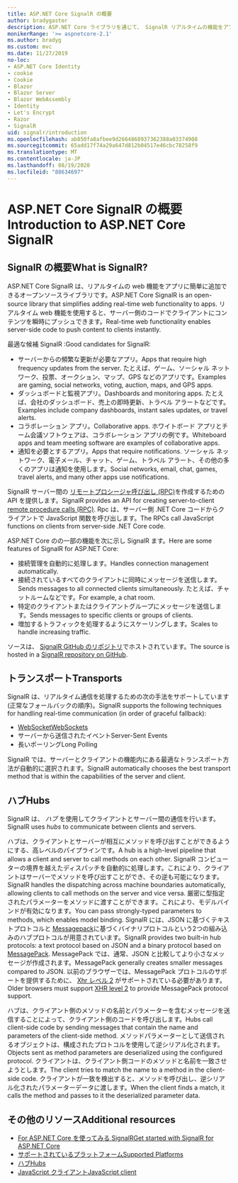 ```yaml
---
title: ASP.NET Core SignalR の概要
author: bradygaster
description: ASP.NET Core ライブラリを通じて、 SignalR リアルタイムの機能をアプリに簡単に追加する方法について説明します。
monikerRange: '>= aspnetcore-2.1'
ms.author: bradyg
ms.custom: mvc
ms.date: 11/27/2019
no-loc:
- ASP.NET Core Identity
- cookie
- Cookie
- Blazor
- Blazor Server
- Blazor WebAssembly
- Identity
- Let's Encrypt
- Razor
- SignalR
uid: signalr/introduction
ms.openlocfilehash: ab850fa8afbee9d2664868937362388a03374908
ms.sourcegitcommit: 65add17f74a29a647d812b04517e46cbc78258f9
ms.translationtype: MT
ms.contentlocale: ja-JP
ms.lasthandoff: 08/19/2020
ms.locfileid: "88634697"
---
```

# <a name="introduction-to-aspnet-core-no-locsignalr"></a><span data-ttu-id="eaf76-103">ASP.NET Core SignalR の概要</span><span class="sxs-lookup"><span data-stu-id="eaf76-103">Introduction to ASP.NET Core SignalR</span></span>

## <a name="what-is-no-locsignalr"></a><span data-ttu-id="eaf76-104">SignalR の概要</span><span class="sxs-lookup"><span data-stu-id="eaf76-104">What is SignalR?</span></span>

<span data-ttu-id="eaf76-105">ASP.NET Core SignalR は、リアルタイムの web 機能をアプリに簡単に追加できるオープンソースライブラリです。</span><span class="sxs-lookup"><span data-stu-id="eaf76-105">ASP.NET Core SignalR is an open-source library that simplifies adding real-time web functionality to apps.</span></span> <span data-ttu-id="eaf76-106">リアルタイム web 機能を使用すると、サーバー側のコードでクライアントにコンテンツを瞬時にプッシュできます。</span><span class="sxs-lookup"><span data-stu-id="eaf76-106">Real-time web functionality enables server-side code to push content to clients instantly.</span></span>

<span data-ttu-id="eaf76-107">最適な候補 SignalR :</span><span class="sxs-lookup"><span data-stu-id="eaf76-107">Good candidates for SignalR:</span></span>

* <span data-ttu-id="eaf76-108">サーバーからの頻繁な更新が必要なアプリ。</span><span class="sxs-lookup"><span data-stu-id="eaf76-108">Apps that require high frequency updates from the server.</span></span> <span data-ttu-id="eaf76-109">たとえば、ゲーム、ソーシャル ネットワーク、投票、オークション、マップ、GPS などのアプリです。</span><span class="sxs-lookup"><span data-stu-id="eaf76-109">Examples are gaming, social networks, voting, auction, maps, and GPS apps.</span></span>
* <span data-ttu-id="eaf76-110">ダッシュボードと監視アプリ。</span><span class="sxs-lookup"><span data-stu-id="eaf76-110">Dashboards and monitoring apps.</span></span> <span data-ttu-id="eaf76-111">たとえば、会社のダッシュボード、売上の即時更新、トラベル アラートなどです。</span><span class="sxs-lookup"><span data-stu-id="eaf76-111">Examples include company dashboards, instant sales updates, or travel alerts.</span></span>
* <span data-ttu-id="eaf76-112">コラボレーション アプリ。</span><span class="sxs-lookup"><span data-stu-id="eaf76-112">Collaborative apps.</span></span> <span data-ttu-id="eaf76-113">ホワイトボード アプリとチーム会議ソフトウェアは、コラボレーション アプリの例です。</span><span class="sxs-lookup"><span data-stu-id="eaf76-113">Whiteboard apps and team meeting software are examples of collaborative apps.</span></span>
* <span data-ttu-id="eaf76-114">通知を必要とするアプリ。</span><span class="sxs-lookup"><span data-stu-id="eaf76-114">Apps that require notifications.</span></span> <span data-ttu-id="eaf76-115">ソーシャル ネットワーク、電子メール、チャット、ゲーム、トラベル アラート、その他の多くのアプリは通知を使用します。</span><span class="sxs-lookup"><span data-stu-id="eaf76-115">Social networks, email, chat, games, travel alerts, and many other apps use notifications.</span></span>

<span data-ttu-id="eaf76-116">SignalR サーバー間の [リモートプロシージャ呼び出し (RPC)](https://wikipedia.org/wiki/Remote_procedure_call)を作成するための API を提供します。</span><span class="sxs-lookup"><span data-stu-id="eaf76-116">SignalR provides an API for creating server-to-client [remote procedure calls (RPC)](https://wikipedia.org/wiki/Remote_procedure_call).</span></span> <span data-ttu-id="eaf76-117">Rpc は、サーバー側 .NET Core コードからクライアントで JavaScript 関数を呼び出します。</span><span class="sxs-lookup"><span data-stu-id="eaf76-117">The RPCs call JavaScript functions on clients from server-side .NET Core code.</span></span>

<span data-ttu-id="eaf76-118">ASP.NET Core のの一部の機能を次に示し SignalR ます。</span><span class="sxs-lookup"><span data-stu-id="eaf76-118">Here are some features of SignalR for ASP.NET Core:</span></span>

* <span data-ttu-id="eaf76-119">接続管理を自動的に処理します。</span><span class="sxs-lookup"><span data-stu-id="eaf76-119">Handles connection management automatically.</span></span>
* <span data-ttu-id="eaf76-120">接続されているすべてのクライアントに同時にメッセージを送信します。</span><span class="sxs-lookup"><span data-stu-id="eaf76-120">Sends messages to all connected clients simultaneously.</span></span> <span data-ttu-id="eaf76-121">たとえば、チャットルームなどです。</span><span class="sxs-lookup"><span data-stu-id="eaf76-121">For example, a chat room.</span></span>
* <span data-ttu-id="eaf76-122">特定のクライアントまたはクライアントグループにメッセージを送信します。</span><span class="sxs-lookup"><span data-stu-id="eaf76-122">Sends messages to specific clients or groups of clients.</span></span>
* <span data-ttu-id="eaf76-123">増加するトラフィックを処理するようにスケーリングします。</span><span class="sxs-lookup"><span data-stu-id="eaf76-123">Scales to handle increasing traffic.</span></span>

<span data-ttu-id="eaf76-124">ソースは、 [ SignalR GitHub のリポジトリ](https://github.com/dotnet/AspNetCore/tree/master/src/SignalR)でホストされています。</span><span class="sxs-lookup"><span data-stu-id="eaf76-124">The source is hosted in a [SignalR repository on GitHub](https://github.com/dotnet/AspNetCore/tree/master/src/SignalR).</span></span>

## <a name="transports"></a><span data-ttu-id="eaf76-125">トランスポート</span><span class="sxs-lookup"><span data-stu-id="eaf76-125">Transports</span></span>

<span data-ttu-id="eaf76-126">SignalR は、リアルタイム通信を処理するための次の手法をサポートしています (正常なフォールバックの順序)。</span><span class="sxs-lookup"><span data-stu-id="eaf76-126">SignalR supports the following techniques for handling real-time communication (in order of graceful fallback):</span></span>

* [<span data-ttu-id="eaf76-127">WebSocket</span><span class="sxs-lookup"><span data-stu-id="eaf76-127">WebSockets</span></span>](https://tools.ietf.org/html/rfc7118)
* <span data-ttu-id="eaf76-128">サーバーから送信されたイベント</span><span class="sxs-lookup"><span data-stu-id="eaf76-128">Server-Sent Events</span></span>
* <span data-ttu-id="eaf76-129">長いポーリング</span><span class="sxs-lookup"><span data-stu-id="eaf76-129">Long Polling</span></span>

<span data-ttu-id="eaf76-130">SignalR では、サーバーとクライアントの機能内にある最適なトランスポート方法が自動的に選択されます。</span><span class="sxs-lookup"><span data-stu-id="eaf76-130">SignalR automatically chooses the best transport method that is within the capabilities of the server and client.</span></span>

## <a name="hubs"></a><span data-ttu-id="eaf76-131">ハブ</span><span class="sxs-lookup"><span data-stu-id="eaf76-131">Hubs</span></span>

<span data-ttu-id="eaf76-132">SignalR は、 *ハブ* を使用してクライアントとサーバー間の通信を行います。</span><span class="sxs-lookup"><span data-stu-id="eaf76-132">SignalR uses *hubs* to communicate between clients and servers.</span></span>

<span data-ttu-id="eaf76-133">ハブは、クライアントとサーバーが相互にメソッドを呼び出すことができるようにする、高レベルのパイプラインです。</span><span class="sxs-lookup"><span data-stu-id="eaf76-133">A hub is a high-level pipeline that allows a client and server to call methods on each other.</span></span> <span data-ttu-id="eaf76-134">SignalR コンピューターの境界を越えたディスパッチを自動的に処理します。これにより、クライアントはサーバーでメソッドを呼び出すことができ、その逆も可能になります。</span><span class="sxs-lookup"><span data-stu-id="eaf76-134">SignalR handles the dispatching across machine boundaries automatically, allowing clients to call methods on the server and vice versa.</span></span> <span data-ttu-id="eaf76-135">厳密に型指定されたパラメーターをメソッドに渡すことができます。これにより、モデルバインドが有効になります。</span><span class="sxs-lookup"><span data-stu-id="eaf76-135">You can pass strongly-typed parameters to methods, which enables model binding.</span></span> <span data-ttu-id="eaf76-136">SignalR には、JSON に基づくテキストプロトコルと [Messagepack](https://msgpack.org/)に基づくバイナリプロトコルという2つの組み込みのハブプロトコルが用意されています。</span><span class="sxs-lookup"><span data-stu-id="eaf76-136">SignalR provides two built-in hub protocols: a text protocol based on JSON and a binary protocol based on [MessagePack](https://msgpack.org/).</span></span>  <span data-ttu-id="eaf76-137">MessagePack では、通常、JSON と比較してより小さなメッセージが作成されます。</span><span class="sxs-lookup"><span data-stu-id="eaf76-137">MessagePack generally creates smaller messages compared to JSON.</span></span> <span data-ttu-id="eaf76-138">以前のブラウザーでは、MessagePack プロトコルのサポートを提供するために、 [Xhr レベル 2](https://caniuse.com/#feat=xhr2) がサポートされている必要があります。</span><span class="sxs-lookup"><span data-stu-id="eaf76-138">Older browsers must support [XHR level 2](https://caniuse.com/#feat=xhr2) to provide MessagePack protocol support.</span></span>

<span data-ttu-id="eaf76-139">ハブは、クライアント側のメソッドの名前とパラメーターを含むメッセージを送信することによって、クライアント側のコードを呼び出します。</span><span class="sxs-lookup"><span data-stu-id="eaf76-139">Hubs call client-side code by sending messages that contain the name and parameters of the client-side method.</span></span> <span data-ttu-id="eaf76-140">メソッドパラメーターとして送信されるオブジェクトは、構成されたプロトコルを使用して逆シリアル化されます。</span><span class="sxs-lookup"><span data-stu-id="eaf76-140">Objects sent as method parameters are deserialized using the configured protocol.</span></span> <span data-ttu-id="eaf76-141">クライアントは、クライアント側コードのメソッドと名前を一致させようとします。</span><span class="sxs-lookup"><span data-stu-id="eaf76-141">The client tries to match the name to a method in the client-side code.</span></span> <span data-ttu-id="eaf76-142">クライアントが一致を検出すると、メソッドを呼び出し、逆シリアル化されたパラメーターデータに渡します。</span><span class="sxs-lookup"><span data-stu-id="eaf76-142">When the client finds a match, it calls the method and passes to it the deserialized parameter data.</span></span>

## <a name="additional-resources"></a><span data-ttu-id="eaf76-143">その他のリソース</span><span class="sxs-lookup"><span data-stu-id="eaf76-143">Additional resources</span></span>

* [<span data-ttu-id="eaf76-144">For ASP.NET Core を使ってみる SignalR</span><span class="sxs-lookup"><span data-stu-id="eaf76-144">Get started with SignalR for ASP.NET Core</span></span>](xref:tutorials/signalr)
* [<span data-ttu-id="eaf76-145">サポートされているプラットフォーム</span><span class="sxs-lookup"><span data-stu-id="eaf76-145">Supported Platforms</span></span>](xref:signalr/supported-platforms)
* [<span data-ttu-id="eaf76-146">ハブ</span><span class="sxs-lookup"><span data-stu-id="eaf76-146">Hubs</span></span>](xref:signalr/hubs)
* [<span data-ttu-id="eaf76-147">JavaScript クライアント</span><span class="sxs-lookup"><span data-stu-id="eaf76-147">JavaScript client</span></span>](xref:signalr/javascript-client)
